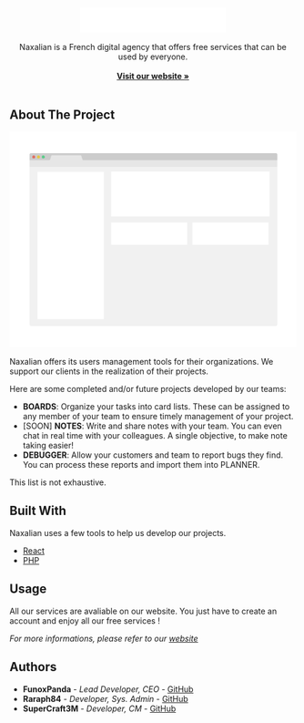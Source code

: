 <br/>
<p align="center">
  <a href="https://www.naxalian.fr/">
    <img src="https://github.com/Naxalian/.github/blob/main/profile/naxalian_3.png" alt="Logo" width="256">
  </a>

  <p align="center">
    Naxalian is a French digital agency that offers free services that can be used by everyone.
    <br/>
    <br/>
    <a href="https://www.naxalian.fr/"><strong>Visit our website »</strong></a>
    <br/>
    <br/>
  </p>
</p>



## About The Project

![Screen Shot](https://github.com/Naxalian/.github/blob/main/profile/screenshot.png)

Naxalian offers its users management tools for their organizations. We support our clients in the realization of their projects.

Here are some completed and/or future projects developed by our teams:
* **BOARDS**: Organize your tasks into card lists. These can be assigned to any member of your team to ensure timely management of your project.
* [SOON] **NOTES**: Write and share notes with your team. You can even chat in real time with your colleagues. A single objective, to make note taking easier!
* **DEBUGGER**: Allow your customers and team to report bugs they find. You can process these reports and import them into PLANNER.

This list is not exhaustive.


## Built With

Naxalian uses a few tools to help us develop our projects.


* [React](https://github.com/facebook/react/)
* [PHP](https://twitter.com/official_php)

## Usage

All our services are avaliable on our website. You just have to create an account and enjoy all our free services !

_For more informations, please refer to our [website](https://www.naxalian.fr/)_

## Authors

* **FunoxPanda** - *Lead Developer, CEO* - [GitHub](https://github.com/FunoxPanda)
* **Raraph84** - *Developer, Sys. Admin* - [GitHub](https://github.com/Raraph84)
* **SuperCraft3M** - *Developer, CM* - [GitHub](https://github.com/SuperCraft3M)
